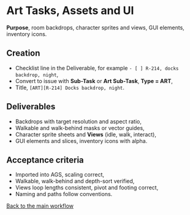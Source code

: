 # Art Tasks, Assets and UI

**Purpose**, room backdrops, character sprites and views, GUI elements, inventory icons.

## Creation
- Checklist line in the Deliverable, for example `- [ ] R-214, docks backdrop, night`,
- Convert to issue with **Sub-Task** or **Art Sub-Task**, **Type = ART**,
- Title, `[ART][R-214] Docks backdrop, night`.

## Deliverables
- Backdrops with target resolution and aspect ratio,
- Walkable and walk-behind masks or vector guides,
- Character sprite sheets and **Views** (idle, walk, interact),
- GUI elements and slices, inventory icons with alpha.

## Acceptance criteria
- Imported into AGS, scaling correct,
- Walkable, walk-behind and depth-sort verified,
- Views loop lengths consistent, pivot and footing correct,
- Naming and paths follow conventions.

[Back to the main workflow](../workflow-tasks.md)